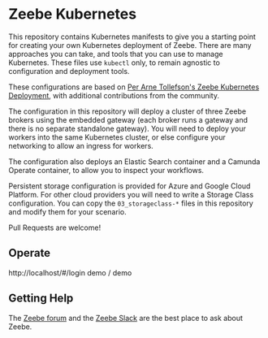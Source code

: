 # Zeebe Kubernetes

This repository contains Kubernetes manifests to give you a starting point for creating your own Kubernetes deployment of Zeebe. There are many approaches you can take, and tools that you can use to manage Kubernetes. These files use `kubectl` only, to remain agnostic to configuration and deployment tools.

These configurations are based on [Per Arne Tollefson's Zeebe Kubernetes Deployment](https://github.com/perarnetol/zeebe-kubernetes-deployment), with additional contributions from the community.

The configuration in this repository will deploy a cluster of three Zeebe brokers using the embedded gateway (each broker runs a gateway and there is no separate standalone gateway). You will need to deploy your workers into the same Kubernetes cluster, or else configure your networking to allow an ingress for workers.

The configuration also deploys an Elastic Search container and a Camunda Operate container, to allow you to inspect your workflows.

Persistent storage configuration is provided for Azure and Google Cloud Platform. For other cloud providers you will need to write a Storage Class configuration. You can copy the `03_storageclass-*` files in this repository and modify them for your scenario.

Pull Requests are welcome!

## Operate

http://localhost/#/login  demo / demo

## Getting Help

The [Zeebe forum](https://forum.zeebe.io/) and the [Zeebe Slack](https://zeebe-slack-invite.herokuapp.com/) are the best place to ask about Zeebe.
